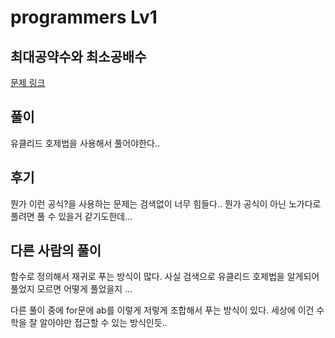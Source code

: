 # programmers Lv1

## 최대공약수와 최소공배수

[문제 링크](https://programmers.co.kr/learn/courses/30/lessons/12940)

## 풀이

유클리드 호제법을 사용해서 풀어야한다..

## 후기

뭔가 이런 공식?을 사용하는 문제는 검색없이 너무 힘들다..
뭔가 공식이 아닌 노가다로 풀려면 풀 수 있을거 같기도한데... 

## 다른 사람의 풀이

함수로 정의해서 재귀로 푸는 방식이 많다. 
사실 검색으로 유클리드 호제법을 알게되어 풀었지 모르면 어떻게 풀었을지 ... 

다른 풀이 중에 for문에 ab를 이렇게 저렇게 조합해서 푸는 방식이 있다. 
세상에 이건 수학을 잘 알아야만 접근할 수 있는 방식인듯..
